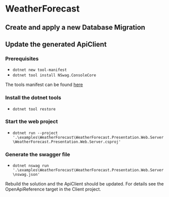 ﻿# WeatherForecast

## Create and apply a new Database Migration

## Update the generated ApiClient

### Prerequisites
- `dotnet new tool-manifest`
- `dotnet tool install NSwag.ConsoleCore`

The tools manifest can be found [here](../../../.config/dotnet-tools.json)

### Install the dotnet tools
- `dotnet tool restore`

### Start the web project
- `dotnet run --project '.\examples\WeatherForecast\WeatherForecast.Presentation.Web.Server\WeatherForecast.Presentation.Web.Server.csproj'`

### Generate the swagger file
- `dotnet nswag run '.\examples\WeatherForecast\WeatherForecast.Presentation.Web.Server\nswag.json'`

Rebuild the solution and the ApiClient should be updated. For details see the OpenApiReference target in the Client project.